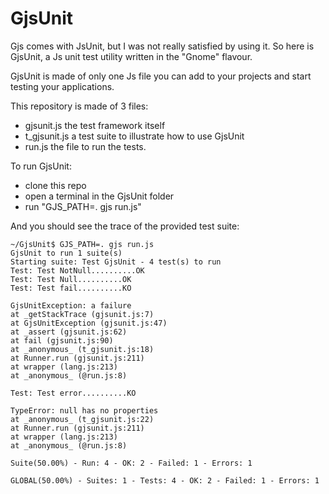 GjsUnit
=======

Gjs comes with JsUnit, but I was not really satisfied by using it. So here is GjsUnit, a Js unit test utility written in the "Gnome" flavour.

GjsUnit is made of only one Js file you can add to your projects and start testing your applications.

This repository is made of 3 files:
- gjsunit.js the test framework itself
- t_gjsunit.js a test suite to illustrate how to use GjsUnit
- run.js the file to run the tests.

To run GjsUnit:
- clone this repo
- open a terminal in the GjsUnit folder
- run "GJS_PATH=. gjs run.js"

And you should see the trace of the provided test suite:

```
~/GjsUnit$ GJS_PATH=. gjs run.js
GjsUnit to run 1 suite(s)
Starting suite: Test GjsUnit - 4 test(s) to run
Test: Test NotNull..........OK
Test: Test Null..........OK
Test: Test fail..........KO

GjsUnitException: a failure
at _getStackTrace (gjsunit.js:7)
at GjsUnitException (gjsunit.js:47)
at _assert (gjsunit.js:62)
at fail (gjsunit.js:90)
at _anonymous_ (t_gjsunit.js:18)
at Runner.run (gjsunit.js:211)
at wrapper (lang.js:213)
at _anonymous_ (@run.js:8)

Test: Test error..........KO

TypeError: null has no properties
at _anonymous_ (t_gjsunit.js:22)
at Runner.run (gjsunit.js:211)
at wrapper (lang.js:213)
at _anonymous_ (@run.js:8)

Suite(50.00%) - Run: 4 - OK: 2 - Failed: 1 - Errors: 1

GLOBAL(50.00%) - Suites: 1 - Tests: 4 - OK: 2 - Failed: 1 - Errors: 1
```

